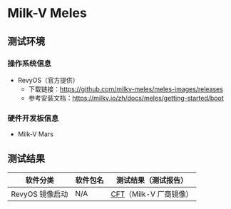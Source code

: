 # Milk-V Meles

## 测试环境

### 操作系统信息

- RevyOS（官方提供）
    - 下载链接：https://github.com/milkv-meles/meles-images/releases
    - 参考安装文档：https://milkv.io/zh/docs/meles/getting-started/boot

### 硬件开发板信息

- Milk-V Mars

## 测试结果

| 软件分类        | 软件包名 | 测试结果（测试报告）             |
|-------------|----------|----------------------------|
| RevyOS 镜像启动 | N/A      | [CFT][RevyOS]（Milk-V 厂商镜像） |

[RevyOS]: ./RevyOS/README.md
